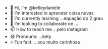 - 👋 Hi, I’m @ketleydaniele
- 👀 I’m interested in aprender coisa novas
- 🌱 I’m currently learning ...equação do 2 grau 
- 💞️ I’m looking to collaborate on ...
- 📫 How to reach me ...pelo instagram
- 😄 Pronouns: ...kety
- ⚡ Fun fact: ...sou muito carinhosa 

<!---
ketleydaniele/ketleydaniele is a ✨ special ✨ repository because its `README.md` (this file) appears on your GitHub profile.
You can click the Preview link to take a look at your changes.
--->
